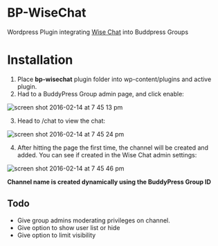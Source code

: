 # BP-WiseChat
Wordpress Plugin integrating [Wise Chat](https://wordpress.org/plugins/wise-chat) into Buddpress Groups

# Installation
1. Place **bp-wisechat** plugin folder into wp-content/plugins and active plugin.
2. Had to a BuddyPress Group admin page, and click enable:

![screen shot 2016-02-14 at 7 45 13 pm](https://cloud.githubusercontent.com/assets/3484527/13037661/e9de1e6a-d353-11e5-9eb4-9d7cc6833212.png)

3. Head to <group url>/chat to view the chat:

![screen shot 2016-02-14 at 7 45 24 pm](https://cloud.githubusercontent.com/assets/3484527/13037662/e9e91fae-d353-11e5-9fd7-6a8d62916914.png)

4. After hitting the page the first time, the channel will be created and added. You can see if created in the Wise Chat admin settings:

![screen shot 2016-02-14 at 7 45 46 pm](https://cloud.githubusercontent.com/assets/3484527/13037663/e9ecb560-d353-11e5-9c8b-4a043c55eda4.png)

**Channel name is created dynamically using the BuddyPress Group ID**

## Todo
- Give group admins moderating privileges on channel.
- Give option to show user list or hide
- Give option to limit visibility

